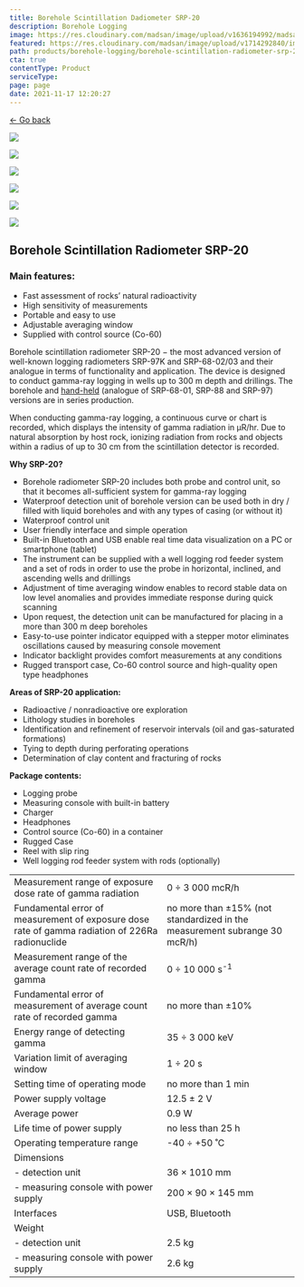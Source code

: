 ```yaml
---
title: Borehole Scintillation Dadiometer SRP-20
description: Borehole Logging
image: https://res.cloudinary.com/madsan/image/upload/v1636194992/madsan-stock/IMG_3200_nsgux0.jpg
featured: https://res.cloudinary.com/madsan/image/upload/v1714292840/image2_sjs3nx.jpg
path: products/borehole-logging/borehole-scintillation-radiometer-srp-20
cta: true
contentType: Product
serviceType: 
page: page
date: 2021-11-17 12:20:27
---
```


[←  Go back](/en/products/borehole-logging)

[![](https://res.cloudinary.com/madsan/image/upload/v1714292840/image2_sjs3nx.jpg)](https://res.cloudinary.com/madsan/image/upload/v1714292840/image2_sjs3nx.jpg)

<div class="row">

<div class="col-md-2">

[![](https://res.cloudinary.com/madsan/image/upload/v1714292840/image4_kzywpq.jpg)](https://res.cloudinary.com/madsan/image/upload/v1714292840/image4_kzywpq.jpg)

</div>
<div class="col-md-2">

[![](https://res.cloudinary.com/madsan/image/upload/v1714292840/image3_cabtkr.jpg)](https://res.cloudinary.com/madsan/image/upload/v1714292840/image3_cabtkr.jpg)

</div> 
<div class="col-md-2">

[![](https://res.cloudinary.com/madsan/image/upload/v1714292840/image6_hzrwg1.png)](https://res.cloudinary.com/madsan/image/upload/v1714292840/image6_hzrwg1.png) 

</div>
<div class="col-md-2">

[![](https://res.cloudinary.com/madsan/image/upload/v1714292840/image5_vio7mh.jpg)](https://res.cloudinary.com/madsan/image/upload/v1714292840/image5_vio7mh.jpg)

</div>
<div class="col-md-2">

[![](https://res.cloudinary.com/madsan/image/upload/v1714292839/image1_zeso85.jpg)](https://res.cloudinary.com/madsan/image/upload/v1714292839/image1_zeso85.jpg)

</div> 

</div>

## Borehole Scintillation Radiometer SRP-20

### Main features:

*   Fast assessment of rocks’ natural radioactivity
*   High sensitivity of measurements
*   Portable and easy to use
*   Adjustable averaging window
*   Supplied with control source (Co-60)


Borehole scintillation radiometer SRP-20 − the most advanced version of well-known logging radiometers SRP-97K and SRP-68-02/03 and their analogue in terms of functionality and application. The device is designed to conduct gamma-ray logging in wells up to 300 m depth and drillings. The borehole and [hand-held](https://geodevice.ca/product/srp-20/) (analogue of SRP-68-01, SRP-88 and SRP-97) versions are in series production.

When conducting gamma-ray logging, a continuous curve or chart is recorded, which displays the intensity of gamma radiation in µR/hr. Due to natural absorption by host rock, ionizing radiation from rocks and objects within a radius of up to 30 cm from the scintillation detector is recorded.

**Why SRP-20?**

*   Borehole radiometer SRP-20 includes both probe and control unit, so that it becomes all-sufficient system for gamma-ray logging
*   Waterproof detection unit of borehole version can be used both in dry / filled with liquid boreholes and with any types of casing (or without it)
*   Waterproof control unit
*   User friendly interface and simple operation
*   Built-in Bluetooth and USB enable real time data visualization on a PC or smartphone (tablet)
*   The instrument can be supplied with a well logging rod feeder system and a set of rods in order to use the probe in horizontal, inclined, and ascending wells and drillings
*   Adjustment of time averaging window enables to record stable data on low level anomalies and provides immediate response during quick scanning
*   Upon request, the detection unit can be manufactured for placing in a more than 300 m deep boreholes
*   Easy-to-use pointer indicator equipped with a stepper motor eliminates oscillations caused by measuring console movement
*   Indicator backlight provides comfort measurements at any conditions
*   Rugged transport case, Co-60 control source and high-quality open type headphones


**Areas of SRP-20 application:**

*   Radioactive / nonradioactive ore exploration
*   Lithology studies in boreholes
*   Identification and refinement of reservoir intervals (oil and gas-saturated formations)
*   Tying to depth during perforating operations
*   Determination of clay content and fracturing of rocks


**Package contents:**

*   Logging probe
*   Measuring console with built-in battery
*   Charger
*   Headphones
*   Control source (Co-60) in a container
*   Rugged Case
*   Reel with slip ring
*   Well logging rod feeder system with rods (optionally)


<div class="table-responsive"> 

|                                                                                                 |                                                                           |
|-------------------------------------------------------------------------------------------------|---------------------------------------------------------------------------|
| Measurement range of exposure dose rate of gamma radiation                                      | 0 ÷ 3 000 mcR/h                                                           |
| Fundamental error of measurement of exposure dose rate of gamma radiation of 226Ra radionuclide | no more than ±15% (not standardized in the measurement subrange 30 mcR/h) |
| Measurement range of the average count rate of recorded gamma                                   | 0 ÷ 10 000 s<sup>-1</sup>                                                 |
| Fundamental error of measurement of average count rate of recorded gamma                        | no more than ±10%                                                         |
| Energy range of detecting gamma                                                                 | 35 ÷ 3 000 keV                                                            |
| Variation limit of averaging window                                                             | 1 ÷ 20 s                                                                  |
| Setting time of operating mode                                                                  | no more than 1 min                                                        |
| Power supply voltage                                                                            | 12.5 ± 2 V                                                                |
| Average power                                                                                   | 0.9 W                                                                     |
| Life time of power supply                                                                       | no less than 25 h                                                         |
| Operating temperature range                                                                     | -40 ÷ +50 ˚С                                                              |
| Dimensions                                                                                      |                                                                           |
| - detection unit                                                                                | 36 × 1010 mm                                                              |
| - measuring console with power supply                                                           | 200 × 90 × 145 mm                                                         |
| Interfaces                                                                                      | USB, Bluetooth                                                            |
| Weight                                                                                          |                                                                           |
| - detection unit                                                                                | 2.5 kg                                                                    |
| - measuring console with power supply                                                           | 2.6 kg                                                                    |




</div>
